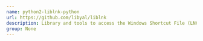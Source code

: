 ```yaml
---
name: python2-liblnk-python
url: https://github.com/libyal/liblnk
description: Library and tools to access the Windows Shortcut File (LNK) format.
group: None
---
```

